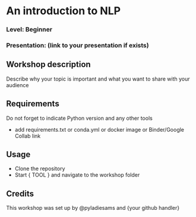 
# An introduction to NLP
### Level: Beginner
### Presentation: (link to your presentation if exists)

## Workshop description
Describe why your topic is important and what you want to share with your audience

## Requirements
Do not forget to indicate Python version and any other tools
+ add requirements.txt or conda.yml or docker image or Binder/Google Collab link

## Usage
* Clone the repository
* Start { TOOL } and navigate to the workshop folder

## Credits
This workshop was set up by @pyladiesams and {your github handler}
